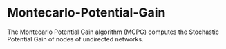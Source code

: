# Montecarlo-Potential-Gain
The Montecarlo Potential Gain algorithm (MCPG) computes the Stochastic Potential Gain of nodes of undirected networks.
